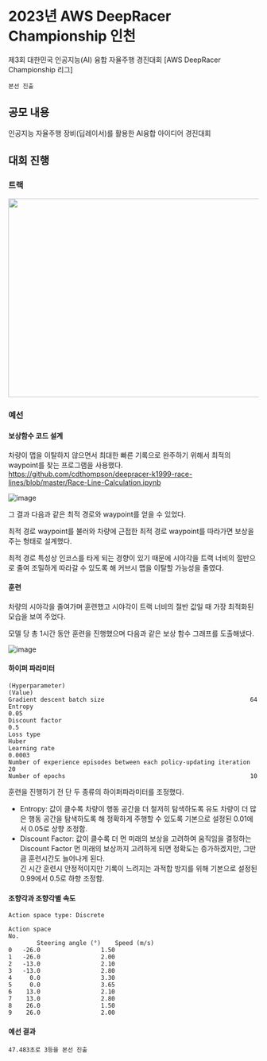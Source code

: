 # 2023년 AWS DeepRacer Championship 인천
제3회 대한민국 인공지능(AI) 융합 자율주행 경진대회 [AWS DeepRacer Championship 리그]

```본선 진출```

## 공모 내용
 인공지능 자율주행 장비(딥레이서)를 활용한 AI융합 아이디어 경진대회

## 대회 진행
### 트랙
<img src="https://github.com/khw274/DeepRacer-Incheon-2023/assets/125671828/198cfcb0-e954-4489-a87d-52998666ac7f" width="600" height="400"/>


### 예선
#### 보상함수 코드 설계
차량이 맵을 이탈하지 않으면서 최대한 빠른 기록으로 완주하기 위해서 최적의 waypoint를 찾는 프로그램을 사용했다.
https://github.com/cdthompson/deepracer-k1999-race-lines/blob/master/Race-Line-Calculation.ipynb

![image](https://github.com/khw274/DeepRacer-Incheon-2023/assets/125671828/424cba59-d354-4729-8aef-fd6272cc5054)

그 결과 다음과 같은 최적 경로와 waypoint를 얻을 수 있었다.

최적 경로 waypoint를 불러와 차량에 근접한 최적 경로 waypoint를 따라가면 보상을 주는 형태로 설계했다.

최적 경로 특성상 인코스를 타게 되는 경향이 있기 때문에 시야각을 트랙 너비의 절반으로 줄여 조밀하게 따라갈 수 있도록 해 커브시 맵을 이탈할 가능성을 줄였다.

#### 훈련
차량의 시야각을 줄여가며 훈련했고 시야각이 트랙 너비의 절반 값일 때 가장 최적화된 모습을 보여 주었다.

모델 당 총 1시간 동안 훈련을 진행했으며 다음과 같은 보상 함수 그래프를 도출해냈다.

![image](https://github.com/khw274/DeepRacer-Incheon-2023/assets/125671828/d0f35315-53cb-4321-a533-abf0f451bc67)

#### 하이퍼 파라미터 
```
(Hyperparameter)                                                        (Value)
Gradient descent batch size	                                        64
Entropy	                                                                0.05       
Discount factor	                                                        0.5
Loss type	                                                        Huber
Learning rate	                                                        0.0003
Number of experience episodes between each policy-updating iteration    20
Number of epochs	                                                10
```
훈련을 진행하기 전 단 두 종류의 하이퍼파라미터를 조정했다.

- Entropy: 값이 클수록 차량이 행동 공간을 더 철저히 탐색하도록 유도
  차량이 더 많은 행동 공간을 탐색하도록 해 정확하게 주행할 수 있도록 기본으로 설정된 0.01에서 0.05로 상향 조정함. 
- Discount Factor: 값이 클수록 더 먼 미래의 보상을 고려하여 움직임을 결정하는 Discount Factor
  먼 미래의 보상까지 고려하게 되면 정확도는 증가하겠지만, 그만큼 훈련시간도 늘어나게 된다.  
  긴 시간 훈련시 안정적이지만 기록이 느려지는 과적합 방지를 위해 기본으로 설정된 0.99에서 0.5로 하향 조정함.

 #### 조향각과 조향각별 속도
```
Action space type: Discrete

Action space
No.
        Steering angle (°)    Speed (m/s)
0	-26.0	              1.50
1	-26.0	      	      2.00
2	-13.0	              2.10
3	-13.0	              2.80
4	  0.0	              3.30
5	  0.0	              3.65
6	 13.0	              2.10
7	 13.0 	              2.80
8	 26.0	              1.50
9	 26.0	              2.00
```

#### 예선 결과
```47.483초로 3등을 본선 진출```



